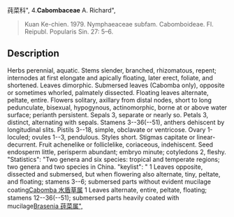 莼菜科",
4.**Cabombaceae** A. Richard",

> Kuan Ke-chien. 1979. Nymphaeaceae subfam. Cabomboideae. Fl. Reipubl. Popularis Sin. 27: 5–6.

## Description
Herbs perennial, aquatic. Stems slender, branched, rhizomatous, repent; internodes at first elongate and apically floating, later erect, foliate, and shortened. Leaves dimorphic. Submersed leaves (Cabomba only), opposite or sometimes whorled, palmately dissected. Floating leaves alternate, peltate, entire. Flowers solitary, axillary from distal nodes, short to long pedunculate, bisexual, hypogynous, actinomorphic, borne at or above water surface; perianth persistent. Sepals 3, separate or nearly so. Petals 3, distinct, alternating with sepals. Stamens 3--36(--51), anthers dehiscent by longitudinal slits. Pistils 3--18, simple, obclavate or ventricose. Ovary 1-loculed; ovules 1--3, pendulous. Styles short. Stigmas capitate or linear-decurrent. Fruit achenelike or folliclelike, coriaceous, indehiscent. Seed endosperm little, perisperm abundant; embryo minute; cotyledons 2, fleshy.
  "Statistics": "Two genera and six species: tropical and temperate regions; two genera and two species in China.
  "keylist": "
1 Leaves opposite, dissected and submersed, but when flowering also alternate, tiny, peltate, and floating; stamens 3--6; submersed parts without evident mucilage coating[Cabomba 水盾草属](Cabomba.md)
1 Leaves alternate, entire, peltate, floating; stamens 12--36(--51); submersed parts heavily coated with mucilage[Brasenia 莼菜属",](Brasenia.md)
